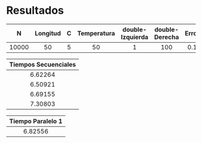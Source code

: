 # Resultados

|   N   | Longitud |  C  | Temperatura | double-Izquierda | double-Derecha | Error |
| :---: | :------: | :-: | :---------: | :--------------: | :------------: | :---: |
| 10000 |    50    |  5  |     50      |        1         |      100       |  0.1  |

| Tiempos Secuenciales |
| :------------------: |
|       6.62264        |
|       6.50921        |
|       6.69155        |
|       7.30803        |

| Tiempo Paralelo 1 |
| :---------------: |
|      6.82556      |
